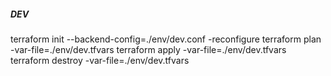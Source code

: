 #####   DEV

terraform init --backend-config=./env/dev.conf -reconfigure
terraform plan -var-file=./env/dev.tfvars
terraform apply -var-file=./env/dev.tfvars
terraform destroy -var-file=./env/dev.tfvars